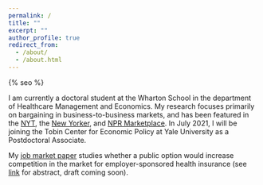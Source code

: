 ```yaml
---
permalink: /
title: ""
excerpt: ""
author_profile: true
redirect_from: 
  - /about/
  - /about.html
---
```


{% seo %}

I am currently a doctoral student at the Wharton School in the department of Healthcare Management and Economics. My research focuses primarily on bargaining in business-to-business markets, and has been featured in the <a href="https://www.nytimes.com/interactive/2015/12/15/upshot/the-best-places-for-better-cheaper-health-care-arent-what-experts-thought.html">NYT</a>, the <a href="https://www.newyorker.com/news/news-desk/health-cares-cost-conundrum-squared">New Yorker</a>, and <a href="https://www.marketplace.org/2015/12/14/health-care/unprecedented-look-medical-costs-nationwide">NPR Marketplace</a>. In July 2021, I will be joining the Tobin Center for Economic Policy at Yale University as a Postdoctoral Associate. 

My <a href="https://stuartcraig.github.io/research/">job market paper</a> studies whether a public option would increase competition in the market for employer-sponsored health insurance (see <a href="https://stuartcraig.github.io/research/">link</a> for abstract, draft coming soon). 
